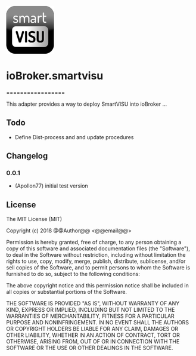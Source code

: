 ![Logo](admin/smartvisu.png)
# ioBroker.smartvisu
=================

This adapter provides a way to deploy SmartVISU into ioBroker ...

## Todo
* Define Dist-process and and update procedures

## Changelog

### 0.0.1
* (Apollon77) initial test version

## License
The MIT License (MIT)

Copyright (c) 2018 @@Author@@ <@@email@@>

Permission is hereby granted, free of charge, to any person obtaining a copy
of this software and associated documentation files (the "Software"), to deal
in the Software without restriction, including without limitation the rights
to use, copy, modify, merge, publish, distribute, sublicense, and/or sell
copies of the Software, and to permit persons to whom the Software is
furnished to do so, subject to the following conditions:

The above copyright notice and this permission notice shall be included in
all copies or substantial portions of the Software.

THE SOFTWARE IS PROVIDED "AS IS", WITHOUT WARRANTY OF ANY KIND, EXPRESS OR
IMPLIED, INCLUDING BUT NOT LIMITED TO THE WARRANTIES OF MERCHANTABILITY,
FITNESS FOR A PARTICULAR PURPOSE AND NONINFRINGEMENT. IN NO EVENT SHALL THE
AUTHORS OR COPYRIGHT HOLDERS BE LIABLE FOR ANY CLAIM, DAMAGES OR OTHER
LIABILITY, WHETHER IN AN ACTION OF CONTRACT, TORT OR OTHERWISE, ARISING FROM,
OUT OF OR IN CONNECTION WITH THE SOFTWARE OR THE USE OR OTHER DEALINGS IN
THE SOFTWARE.
